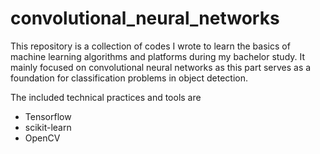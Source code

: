 # convolutional_neural_networks

This repository is a collection of codes I wrote to learn the basics of machine learning algorithms and platforms during my bachelor study. It mainly focused on convolutional neural networks as this part serves as a foundation for classification problems in object detection.


The included technical practices and tools are
- Tensorflow
- scikit-learn
- OpenCV
